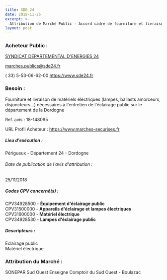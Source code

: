 ```yaml
---
title: SDE 24
date: 2018-11-25
excerpt: >-
  Attribution de Marché Public - Accord cadre de fourniture et livraison de matériels électriques (lampes, ballasts, amorceurs, disjoncteurs...)nécessaires à l'entretien de l'éclairage public sur le département de la Dordo
layout: post
---
```


### Acheteur Public : 
<a href="/acheteur-137/siren-252401476"> SYNDICAT DEPARTEMENTAL D'ENERGIES 24</a><br/>



marches.publics@sde24.fr

( 33) 5-53-06-62-00
https://www.sde24.fr
### Besoin :

Fourniture et livraison de matériels électriques (lampes, ballasts amorceurs, disjoncteurs...) nécessaires à l'entretien de l'éclairage public sur le département de la Dordogne

Ref. avis : 18-148095

URL Profil Acheteur : https://www.marches-securises.fr

##### Lieu d'exécution :

Périgueux - Département 24 - Dordogne

###### Date de publication de l'avis d'attribution : 
25/11/2018

##### Codes CPV concerné(s) :
CPV34928500 - **Équipement d'éclairage public** <br/>
CPV31500000 - **Appareils d'éclairage et lampes électriques** <br/>
CPV31600000 - **Matériel électrique** <br/>
CPV34928530 - **Lampes d'éclairage public** <br/>

##### Descripteurs :
Eclairage public <br/>
Matériel électrique <br/>

### Attribution du Marché :
SONEPAR Sud Ouest Enseigne Comptoir du Sud Ouest -   Boulazac <br/>
